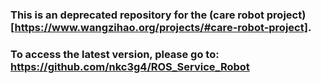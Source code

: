 ### This is an deprecated repository for the (care robot project)[https://www.wangzihao.org/projects/#care-robot-project]. 
### To access the latest version, please go to: https://github.com/nkc3g4/ROS_Service_Robot
